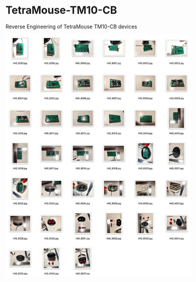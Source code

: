 # TetraMouse-TM10-CB
Reverse Engineering of TetraMouse TM10-CB devices

![Demo Shot](/screenshot.jpg)
